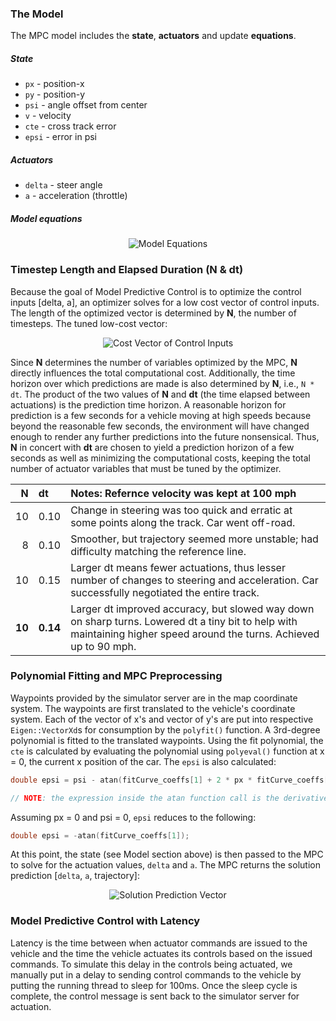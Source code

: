 ### The Model

The MPC model includes the **state**, **actuators** and update **equations**.

##### State
* `px`   - position-x
* `py`   - position-y
* `psi`  - angle offset from center
* `v`    - velocity
* `cte`  - cross track error
* `epsi` - error in psi 

##### Actuators
* `delta` - steer angle
* `a`     - acceleration (throttle)

##### Model equations
<!---
=============================================================
Latex editor and graphics renderer
https://www.codecogs.com/latex/eqneditor.php

$\begin{aligned}
x_{t+1} &= x_t + v_t * cos(psi_t) * dt \\
y_{t+1} &= y_t + v_t * sin(psi_t) * dt \\
psi_{t+1} &= psi_t + v_t / Lf * delta_t * dt \\
v_{t+1} &= v_t + a_t * dt \\
cte_{t+1} &= (f(x_t) - y_t) + v_t * sin(epsi_t) * dt \\
epsi_{t+1} &= (psi_t - psi\_des_t) + v_t * delta_t / Lf * dt
\end{aligned}$

=============================================================
HTML simple render with subscripts
x<sub>t+1</sub> = x<sub>t</sub> + v<sub>t</sub> * cos(psi<sub>t</sub>)
y<sub>t+1</sub> = y<sub>t</sub> + v<sub>t</sub> * sin(psi<sub>t</sub>)
psi<sub>t+1</sub> = psi<sub>t</sub> + v<sub>t</sub> / Lf * delta<sub>t</sub> * dt
v<sub>t+1</sub> = v<sub>t</sub> + a<sub>t</sub> * dt
cte<sub>t+1</sub> = (f(x<sub>t</sub>) - y<sub>t</sub>) + v<sub>t</sub> * sin(epsi<sub>t</sub>) * dt
epsi<sub>t+1</sub> = (psi<sub>t</sub> - psi_des<sub>t</sub>) + v<sub>t</sub> * delta<sub>t</sub> / Lf * dt
--->

<p align="center">
<img src="https://latex.codecogs.com/png.latex?\inline&space;\dpi{120}&space;\large&space;\begin{aligned}&space;x_{t&plus;1}&space;&=&space;x_t&space;&plus;&space;v_t&space;*&space;cos(psi_t)&space;*&space;dt&space;\\&space;y_{t&plus;1}&space;&=&space;y_t&space;&plus;&space;v_t&space;*&space;sin(psi_t)&space;*&space;dt&space;\\&space;psi_{t&plus;1}&space;&=&space;psi_t&space;&plus;&space;v_t&space;/&space;Lf&space;*&space;delta_t&space;*&space;dt&space;\\&space;v_{t&plus;1}&space;&=&space;v_t&space;&plus;&space;a_t&space;*&space;dt&space;\\&space;cte_{t&plus;1}&space;&=&space;(f(x_t)&space;-&space;y_t)&space;&plus;&space;v_t&space;*&space;sin(epsi_t)&space;*&space;dt&space;\\&space;epsi_{t&plus;1}&space;&=&space;(psi_t&space;-&space;psi\_des_t)&space;&plus;&space;v_t&space;*&space;delta_t&space;/&space;Lf&space;*&space;dt&space;\end{aligned}" title="Model Equations" />
</p>

### Timestep Length and Elapsed Duration (N & dt)

Because the goal of Model Predictive Control is to optimize the control inputs [delta, a], an optimizer solves for a low cost vector of control inputs. The length of the optimized vector is determined by **N**, the number of timesteps. The tuned low-cost vector:

<!---
$$[delta_1, a_1, delta_2, a_2,\dots, delta_{N-1}, a_{N-1}]$$

[ delta<sub>1</sub>, a<sub>1</sub>, delta<sub>2</sub>, a<sub>2</sub>,..., delta<sub>N-1</sub>, a<sub>N-1</sub> ]
--->
<p align="center">
<img src="https://latex.codecogs.com/png.latex?\inline&space;\dpi{120}&space;\large&space;$$[delta_1,&space;a_1,&space;delta_2,&space;a_2,\dots,&space;delta_{N-1},&space;a_{N-1}]$$" title="Cost Vector of Control Inputs" />
</p>

Since **N** determines the number of variables optimized by the MPC, **N** directly influences the total computational cost. Additionally, the time horizon over which predictions are made is also determined by **N**, i.e., `N * dt`. The product of the two values of **N** and **dt** (the time elapsed between actuations) is the prediction time horizon. A reasonable horizon for prediction is a few seconds for a vehicle moving at high speeds because beyond the reasonable few seconds, the environment will have changed enough to render any further predictions into the future nonsensical. Thus, **N** in concert with **dt** are chosen to yield a prediction horizon of a few seconds as well as minimizing the computational costs, keeping the total number of actuator variables that must be tuned by the optimizer.

| N     | dt       | Notes: Refernce velocity was kept at 100 mph|
|------:|:---------|:--------------------------------------------|
| 10    |0.10      | Change in steering was too quick and erratic at some points along the track. Car went off-road. |
| 8     |0.10      | Smoother, but trajectory seemed more unstable; had difficulty matching the reference line. |
| 10    |0.15      | Larger dt means fewer actuations, thus lesser number of changes to steering and acceleration. Car successfully negotiated the entire track. |
| **10**| **0.14** | Larger dt improved accuracy, but slowed way down on sharp turns. Lowered dt a tiny bit to help with maintaining higher speed around the turns. Achieved up to 90 mph. |

### Polynomial Fitting and MPC Preprocessing

Waypoints provided by the simulator server are in the map coordinate system. The waypoints are first translated to the vehicle's coordinate system. Each of the vector of x's and vector of y's are put into respective `Eigen::VectorXd`s for consumption by the `polyfit()` function. A 3rd-degree polynomial is fitted to the translated waypoints. Using the fit polynomial, the `cte` is calculated by evaluating the polynomial using `polyeval()` function at x = 0, the current x position of the car. The `epsi` is also calculated:

```c++
double epsi = psi - atan(fitCurve_coeffs[1] + 2 * px * fitCurve_coeffs[2] + 3 * fitCurve_coeffs[3] * pow(px, 2));

// NOTE: the expression inside the atan function call is the derivative of the fit polynomial function
```
Assuming px = 0 and psi = 0, `epsi` reduces to the following:

```c++
double epsi = -atan(fitCurve_coeffs[1]);
```

At this point, the state (see Model section above) is then passed to the MPC to solve for the actuation values, `delta` and `a`. The MPC returns the solution prediction [`delta`, `a`, trajectory]:

<!---
$$[delta, a, trajx_1, trajy_1, trajx_2, trajy_2, \dots, trajx_N, trajy_N]$$
--->

<p align="center">
<img src="https://latex.codecogs.com/gif.latex?[delta,&space;a,&space;trajx_1,&space;trajy_1,&space;trajx_2,&space;trajy_2,&space;\dots,&space;trajx_N,&space;trajy_N]" title="Solution Prediction Vector" />
</p>

### Model Predictive Control with Latency

Latency is the time between when actuator commands are issued to the vehicle and the time the vehicle actuates its controls based on the issued commands. To simulate this delay in the controls being actuated, we manually put in a delay to sending control commands to the vehicle by putting the running thread to sleep for 100ms. Once the sleep cycle is complete, the control message is sent back to the simulator server for actuation.
